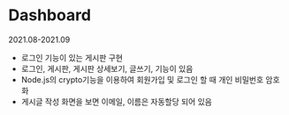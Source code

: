 # Dashboard
2021.08-2021.09
- 로그인 기능이 있는 게시판 구현
- 로그인, 게시판, 게시판 상세보기, 글쓰기, 기능이 있음
- Node.js의 crypto기능을 이용하여 회원가입 및 로그인 할 때 개인 비밀번호 암호화
- 게시글 작성 화면을 보면 이메일, 이름은 자동할당 되어 있음
